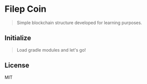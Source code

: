 # Filep Coin

> Simple blockchain structure developed for learning purposes.

## Initialize

> Load gradle modules and let's go!

## License

MIT
